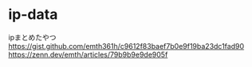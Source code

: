 # ip-data
ipまとめたやつ  
https://gist.github.com/emth361h/c9612f83baef7b0e9f19ba23dc1fad90  
https://zenn.dev/emth/articles/79b9b9e9de905f  
